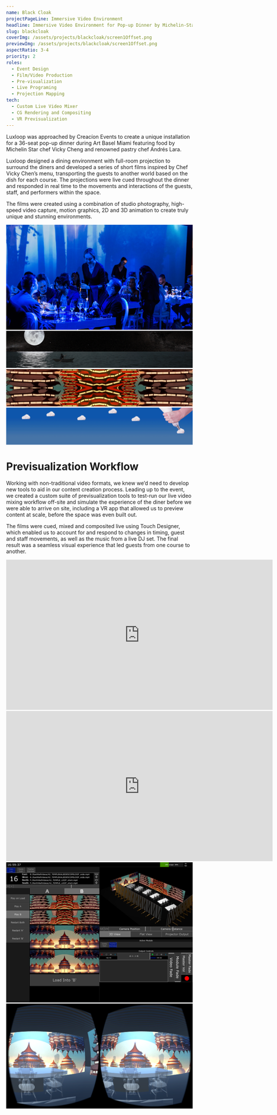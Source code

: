 ```yaml
---
name: Black Cloak
projectPageLine: Immersive Video Environment
headline: Immersive Video Environment for Pop-up Dinner by Michelin-Star Chef
slug: blackcloak
coverImg: /assets/projects/blackcloak/screen1Offset.png
previewImg: /assets/projects/blackcloak/screen1Offset.png
aspectRatio: 3-4
priority: 2
roles:
  - Event Design
  - Film/Video Production
  - Pre-visualization
  - Live Programing
  - Projection Mapping
tech:
  - Custom Live Video Mixer
  - CG Rendering and Compositing
  - VR Previsualization
---
```




<p>
    Luxloop was approached by Creacíon Events to create a unique installation for a 36-seat pop-up dinner during Art Basel Miami featuring food by Michelin Star chef Vicky Cheng and renowned pastry chef Andrés Lara.
</p>

<p>
    Luxloop designed a dining environment with full-room projection to surround the diners and developed a series of short films inspired by Chef Vicky Chen’s menu, transporting the guests to another world based on the dish for each course. The projections were live cued throughout the dinner and responded in real time to the movements and interactions of the guests, staff, and performers within the space.
</p>

<p>
    The films were created using a combination of studio photography, high-speed video capture, motion graphics, 2D and 3D animation to create truly unique and stunning environments.
</p>

<img src="/assets/projects/blackcloak/bc5.png">

<img src="/assets/projects/blackcloak/screen2.png">
<img src="/assets/projects/blackcloak/screen3.png">
<img src="/assets/projects/blackcloak/screen4.png">

<h1>Previsualization Workflow</h1>

<p>
    Working with non-traditional video formats, we knew we’d need to develop new tools to aid in our content creation process. Leading up to the event, we created a custom suite of previsualization tools to test-run our live video mixing workflow off-site and simulate the experience of the diner before we were able to arrive on site, including a VR app that allowed us to preview content at scale, before the space was even built out.
</p>

<p>
    The films were cued, mixed and composited live using Touch Designer, which enabled us to account for and respond to changes in timing, guest and staff movements, as well as the music from a live DJ set. The final result was a seamless visual experience that led guests from one course to another.
</p>

<div class="fitVid">
  <iframe src="http://player.vimeo.com/video/198264860?title=0&amp;byline=0&amp;portrait=0&amp;color=ffffff" width="720" height="405" frameborder="0" webkitallowfullscreen mozallowfullscreen allowfullscreen></iframe>
</div>

<div class="fitVid">
  <iframe src="http://player.vimeo.com/video/198264992?title=0&amp;byline=0&amp;portrait=0&amp;color=ffffff" width="720" height="405" frameborder="0" webkitallowfullscreen mozallowfullscreen allowfullscreen></iframe>
</div>

<img src="/assets/projects/blackcloak/touch.png">
<img src="/assets/projects/blackcloak/vr.png">


